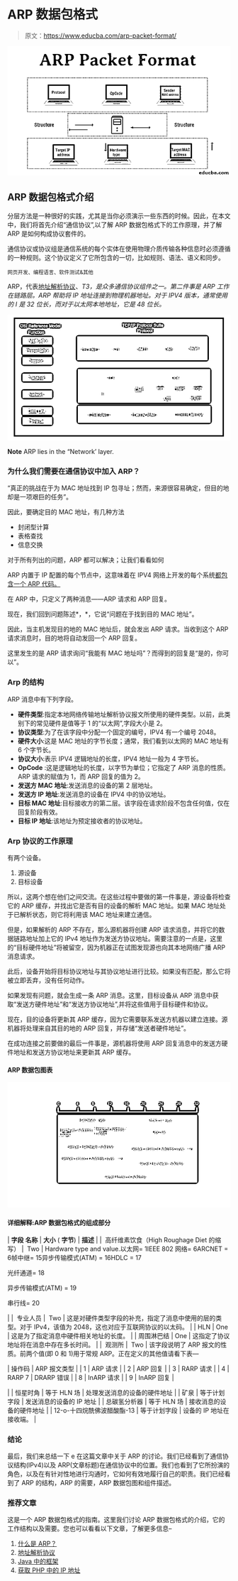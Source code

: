 # ARP 数据包格式

> 原文：<https://www.educba.com/arp-packet-format/>

![ARP Packet Format](img/b576421211301aceb23248500f6c9170.png)



## ARP 数据包格式介绍

分层方法是一种很好的实践，尤其是当你必须演示一些东西的时候。因此，在本文中，我们将首先介绍“通信协议”,以了解 ARP 数据包格式下的工作原理，并了解 ARP 是如何构成协议套件的。

通信协议或协议组是通信系统的每个实体在使用物理介质传输各种信息时必须遵循的一种规则。这个协议定义了它所包含的一切，比如规则、语法、语义和同步。

<small>网页开发、编程语言、软件测试&其他</small>

ARP，代表[地址解析协议](https://www.educba.com/address-resolution-protocol/)、*T3，是众多通信协议组件之一。第二件事是 ARP 工作在链路层。ARP 帮助将 IP 地址连接到物理机器地址。对于 IPV4 版本，通常使用的 I 是 32 位长，而对于以太网本地地址，它是 48 位长。*

![Format](img/5d12b8deeb40b83d2987966bd84bdbe0.png)



**Note** ARP lies in the “Network’ layer.

### 为什么我们需要在通信协议中加入 ARP？

“真正的挑战在于为 MAC 地址找到 IP 包寻址；然而，来源很容易确定，但目的地却是一项艰巨的任务”。

因此，要确定目的 MAC 地址，有几种方法

*   封闭型计算
*   表格查找
*   信息交换

对于所有列出的问题，ARP 都可以解决；让我们看看如何

ARP 内置于 IP 配置的每个节点中，这意味着在 IPV4 网络上开发的每个系统[都包含一个 ARP 代码。](https://www.educba.com/ipv4-header-format/)

在 ARP 中，只定义了两种消息——ARP 请求和 ARP 回复。

现在，我们回到问题陈述*，*，它说“问题在于找到目的 MAC 地址”。

因此，当主机发现目的地的 MAC 地址后，就会发出 ARP 请求。当收到这个 ARP 请求消息时，目的地将自动发回一个 ARP 回复。

这里发生的是 ARP 请求询问“我能有 MAC 地址吗”？而得到的回复是“是的，你可以”。

### Arp 的结构

ARP 消息中有下列字段。

*   **硬件类型**:指定本地网络传输地址解析协议报文所使用的硬件类型。以前，此类别下的常见硬件是值等于 1 的“以太网”,字段大小是 2。
*   **协议类型**:为了在该字段中分配一个固定的编号，IPV4 有一个编号 2048。
*   **硬件大小**:这是 MAC 地址的字节长度；通常，我们看到以太网的 MAC 地址有 6 个字节长。
*   **协议大小**:表示 IPV4 逻辑地址的长度，IPV4 地址一般为 4 字节长。
*   **OpCode** :这是逻辑地址的长度，以字节为单位；它指定了 ARP 消息的性质。ARP 请求的赋值为 1，而 ARP 回复的值为 2。
*   **发送方 MAC 地址**:发送消息的设备的第 2 层地址。
*   **发送方 IP 地址**:发送消息的设备在 IPV4 中的协议地址。
*   **目标 MAC 地址**:目标接收方的第二层。该字段在请求阶段不包含任何值，仅在回复阶段有效。
*   **目标 IP 地址**:该地址为预定接收者的协议地址。

### Arp 协议的工作原理

有两个设备。

1.  源设备
2.  目标设备

所以，这两个想在他们之间交流。在这些过程中要做的第一件事是，源设备将检查它的 ARP 缓存，并找出它是否有目的设备的解析 MAC 地址。如果 MAC 地址处于已解析状态，则它将利用该 MAC 地址来建立通信。

但是，如果解析的 ARP 不存在，那么源机器将创建 ARP 请求消息，并将它的数据链路地址加上它的 IPv4 地址作为发送方协议地址。需要注意的一点是，这里的“目标硬件地址”将被留空，因为机器正在试图发现源也向其本地网络广播 ARP 消息请求。

此后，设备开始将目标协议地址与其协议地址进行比较。如果没有匹配，那么它将被立即丢弃，没有任何动作。

如果发现有问题，就会生成一条 ARP 消息。这里，目标设备从 ARP 消息中获取“发送方硬件地址”和“发送方协议地址”,并将这些值用于目标硬件和协议。

现在，目的设备将更新其 ARP 缓存，因为它需要联系发送方机器以建立连接。源机器将处理来自其目的地的 ARP 回复，并存储“发送者硬件地址”。

在成功连接之前要做的最后一件事是，源机器将使用 ARP 回复消息中的发送方硬件地址和发送方协议地址来更新其 ARP 缓存。

#### ARP 数据包图表

![ARP Packet Diagram](img/450eab6037446184d180d9157bea8e2a.png)



#### 详细解释:ARP 数据包格式的组成部分

| **字段** **名称** | **大小** ( **字节**) | **描述** |
|  高纤维素饮食（High Roughage Diet 的缩写） |  Two | Hardware type and value.以太网= 1IEEE 802 网络= 6ARCNET = 6帧中继= 15异步传输模式(ATM) = 16HDLC = 17

光纤通道= 18

异步传输模式(ATM) = 19

串行线= 20

 |
|  专业人员 |  Two | 这是对硬件类型字段的补充，指定了消息中使用的层的类型。对于 IPv4，该值为 2048，这也对应于互联网协议的以太码。 |
| HLN | One | 这是为了指定消息中硬件相关地址的长度。 |
| 周围淋巴结 | One | 这指定了协议地址将在消息中存在多长时间。 |
|  观测所 |  Two | 该字段说明了 ARP 报文的性质。前两个值(即 0 和 1)用于常规 ARP。正在定义的其他值请看下表—

&#124; 操作码 &#124; ARP 报文类型 &#124;
&#124; 1 &#124; ARP 请求 &#124;
&#124; 2 &#124; ARP 回复 &#124;
&#124; 3 &#124; RARP 请求 &#124;
&#124; 4 &#124; RARP 7 &#124; DRARP 错误 &#124;
&#124; 8 &#124; InARP 请求 &#124;
&#124; 9 &#124; InARP 回复 &#124;

 |
| 恒星时角 | 等于 HLN 场 | 处理发送消息的设备的硬件地址 |
| 矿泉 | 等于计划字段 | 发送消息的设备的 IP 地址 |
| 总碳氢分析器 | 等于 HLN 场 | 接收消息的设备的硬件地址 |
| 12-o-十四烷酰佛波醋酸酯-13 | 等于计划字段 | 设备的 IP 地址在接收端。 |

### 结论

最后，我们来总结一下 e 在这篇文章中关于 ARP 的讨论。我们已经看到了通信协议结构(IPv4)以及 ARP(文章标题)在通信协议中的位置。我们也看到了它所扮演的角色，以及在有针对性地进行沟通时，它如何有效地履行自己的职责。我们已经看到了 ARP 的结构，ARP 的需要，ARP 数据包图和组件描述。

### 推荐文章

这是一个 ARP 数据包格式的指南。这里我们讨论 ARP 数据包格式的介绍，它的工作结构以及需要。您也可以看看以下文章，了解更多信息–

1.  [什么是 ARP？](https://www.educba.com/what-is-arp/)
2.  [地址解析协议](https://www.educba.com/address-resolution-protocol/)
3.  [Java 中的框架](https://www.educba.com/frameworks-in-java/)
4.  [获取 PHP 中的 IP 地址](https://www.educba.com/get-ip-address-in-php/)





